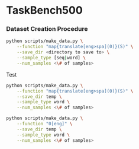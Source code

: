 # TaskBench500


### Dataset Creation Procedure
```bash
python scripts/make_data.py \
    --function "map{translate[eng>spa](0)}(S)" \
    --save_dir <directory to save to> \
    --sample_type [seq|word] \
    --num_samples <\# of samples>
```


Test
```bash
python scripts/make_data.py \
    --function "map{translate[eng>spa](0)}(S)" \
    --save_dir temp \
    --sample_type word \
    --num_samples <\# of samples>
```


```bash
python scripts/make_data.py \
    --function "0[eng]" \
    --save_dir temp \
    --sample_type word \
    --num_samples <\# of samples>
```